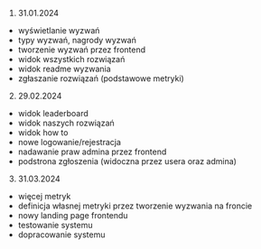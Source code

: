 1. 31.01.2024

- wyświetlanie wyzwań
- typy wyzwań, nagrody wyzwań
- tworzenie wyzwań przez frontend
- widok wszystkich rozwiązań
- widok readme wyzwania
- zgłaszanie rozwiązań (podstawowe metryki)


2. 29.02.2024

- widok leaderboard
- widok naszych rozwiązań
- widok how to
- nowe logowanie/rejestracja
- nadawanie praw admina przez frontend
- podstrona zgłoszenia (widoczna przez usera oraz admina)


3. 31.03.2024

- więcej metryk
- definicja własnej metryki przez tworzenie wyzwania na froncie
- nowy landing page frontendu
- testowanie systemu
- dopracowanie systemu
